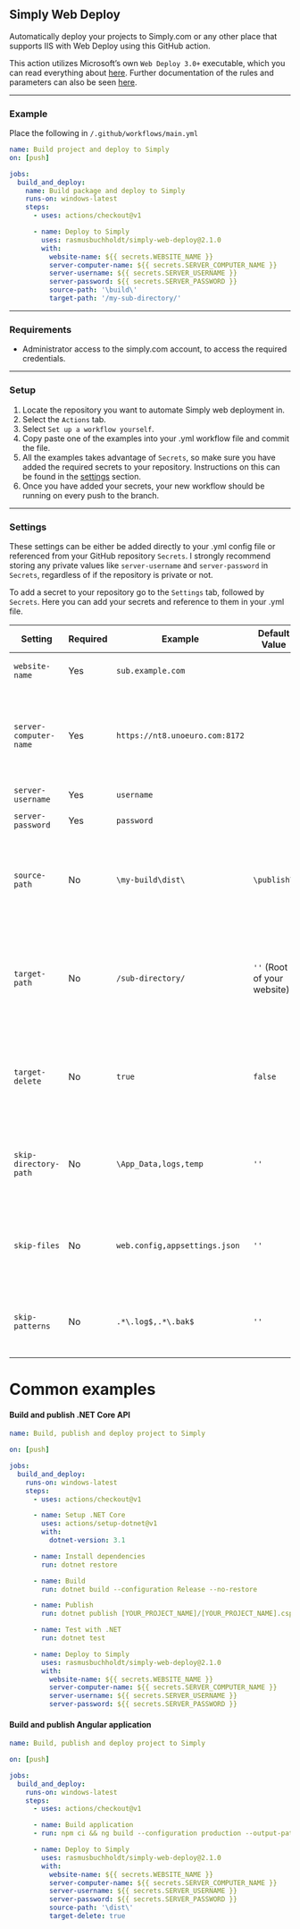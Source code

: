 ## Simply Web Deploy
Automatically deploy your projects to Simply.com or any other place that supports IIS with Web Deploy using this GitHub action. 

This action utilizes Microsoft’s own `Web Deploy 3.0+` executable, which you can read everything about [here](https://docs.microsoft.com/en-us/aspnet/web-forms/overview/deployment/web-deployment-in-the-enterprise/deploying-web-packages). Further documentation of the rules and parameters can also be seen [here](https://docs.microsoft.com/en-us/previous-versions/windows/it-pro/windows-server-2008-r2-and-2008/dd568992(v=ws.10)).

---

### Example
Place the following in `/.github/workflows/main.yml`
```yml
name: Build project and deploy to Simply
on: [push]

jobs:
  build_and_deploy:
    name: Build package and deploy to Simply
    runs-on: windows-latest
    steps:
      - uses: actions/checkout@v1

      - name: Deploy to Simply
        uses: rasmusbuchholdt/simply-web-deploy@2.1.0
        with:
          website-name: ${{ secrets.WEBSITE_NAME }}
          server-computer-name: ${{ secrets.SERVER_COMPUTER_NAME }}
          server-username: ${{ secrets.SERVER_USERNAME }}
          server-password: ${{ secrets.SERVER_PASSWORD }}
          source-path: '\build\'
          target-path: '/my-sub-directory/'
```

---

### Requirements
- Administrator access to the simply.com account, to access the required credentials.

---

### Setup
1. Locate the repository you want to automate Simply web deployment in.
2. Select the `Actions` tab.
3. Select `Set up a workflow yourself`.
4. Copy paste one of the examples into your .yml workflow file and commit the file.
5. All the examples takes advantage of `Secrets`, so make sure you have added the required secrets to your repository. Instructions on this can be found in the [settings](#settings) section.
6. Once you have added your secrets, your new workflow should be running on every push to the branch.

---

### Settings
These settings can be either be added directly to your .yml config file or referenced from your GitHub repository `Secrets`. I strongly recommend storing any private values like `server-username` and `server-password` in `Secrets`, regardless of if the repository is private or not.

To add a secret to your repository go to the `Settings` tab, followed by `Secrets`. Here you can add your secrets and reference to them in your .yml file.

| Setting               | Required | Example                        | Default Value             | Description |
|-----------------------|----------|--------------------------------|---------------------------|-------------|
| `website-name`        | Yes      | `sub.example.com`              |                           | Deployment destination server |
| `server-computer-name`| Yes      | `https://nt8.unoeuro.com:8172` |                           | Computer name, including the port - Find yours [here](https://www.simply.com/dk/support/faq/asp/236/) if you are using Simply.com |
| `server-username`     | Yes      | `username`                     |                           | Your FTP username |
| `server-password`     | Yes      | `password`                     |                           | Your FTP password |
| `source-path`         | No       | `\my-build\dist\`              | `\publish\`               | The path to the source directory that will be deployed (relative to project root) |
| `target-path`         | No       | `/sub-directory/`              | `''` (Root of your website) | The path where the source directory will be deployed (relative to website root) |
| `target-delete`       | No       | `true`                         | `false`                   | Delete files on the target computer that do not exist on the source computer |
| `skip-directory-path` | No       | `\App_Data,logs,temp`          | `''`                      | Comma-separated list of directories to skip during deployment |
| `skip-files`          | No       | `web.config,appsettings.json`  | `''`                      | Comma-separated list of specific files to skip during deployment |
| `skip-patterns`       | No       | `.*\.log$,.*\.bak$`            | `''`                      | Comma-separated list of regex patterns to skip during deployment |


# Common examples
#### Build and publish .NET Core API

```yml
name: Build, publish and deploy project to Simply

on: [push]

jobs:
  build_and_deploy:
    runs-on: windows-latest
    steps:
      - uses: actions/checkout@v1

      - name: Setup .NET Core
        uses: actions/setup-dotnet@v1
        with:
          dotnet-version: 3.1

      - name: Install dependencies
        run: dotnet restore

      - name: Build
        run: dotnet build --configuration Release --no-restore

      - name: Publish
        run: dotnet publish [YOUR_PROJECT_NAME]/[YOUR_PROJECT_NAME].csproj --configuration Release --framework netcoreapp3.1 --output ./publish --runtime win-x86 --self-contained true -p:PublishTrimmed=false -p:PublishSingleFile=false

      - name: Test with .NET
        run: dotnet test

      - name: Deploy to Simply
        uses: rasmusbuchholdt/simply-web-deploy@2.1.0
        with:
          website-name: ${{ secrets.WEBSITE_NAME }}
          server-computer-name: ${{ secrets.SERVER_COMPUTER_NAME }}
          server-username: ${{ secrets.SERVER_USERNAME }}
          server-password: ${{ secrets.SERVER_PASSWORD }}
```

#### Build and publish Angular application

```yml
name: Build, publish and deploy project to Simply

on: [push]

jobs:
  build_and_deploy:
    runs-on: windows-latest
    steps:
      - uses: actions/checkout@v1

      - name: Build application
      - run: npm ci && ng build --configuration production --output-path=dist

      - name: Deploy to Simply
        uses: rasmusbuchholdt/simply-web-deploy@2.1.0
        with:
          website-name: ${{ secrets.WEBSITE_NAME }}
          server-computer-name: ${{ secrets.SERVER_COMPUTER_NAME }}
          server-username: ${{ secrets.SERVER_USERNAME }}
          server-password: ${{ secrets.SERVER_PASSWORD }}
          source-path: '\dist\'
          target-delete: true
```
